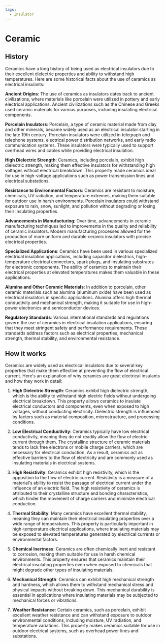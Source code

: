 ```yaml
---
tags:
  - Insulator
---
```


<head>
    <meta charset="UTF-8">
    <meta name="viewport" content="width=device-width, initial-scale=1.0">
    <meta name="description" content="Welcome to ac-electricity! Here you will learn more about electricity, the different components used to make an electrical circuit as well as their features and use cases.">
    <meta name="keywords" content="alexis carbillet, carbillet, electricity, capacitors, conductors, diodes, electronic, energy source, hardware, home appliances, inductors, insulators, resistors, semi-conductors">
    <meta name="author" content="Alexis Carbillet ">
</head>

# Ceramic

## History

Ceramics have a long history of being used as electrical insulators due to their excellent dielectric properties and ability to withstand high temperatures. Here are some historical facts about the use of ceramics as electrical insulants:

**Ancient Origins**: The use of ceramics as insulators dates back to ancient civilizations, where materials like porcelain were utilized in pottery and early electrical applications. Ancient civilizations such as the Chinese and Greeks used ceramic materials for various purposes, including insulating electrical components.

**Porcelain Insulators**: Porcelain, a type of ceramic material made from clay and other minerals, became widely used as an electrical insulator starting in the late 19th century. Porcelain insulators were utilized in telegraph and telephone systems, electrical power distribution networks, and early radio communication systems. These insulators were typically used to support overhead wires and cables while providing electrical insulation.

**High Dielectric Strength**: Ceramics, including porcelain, exhibit high dielectric strength, making them effective insulators for withstanding high voltages without electrical breakdown. This property made ceramics ideal for use in high-voltage applications such as power transmission lines and electrical substations.

**Resistance to Environmental Factors**: Ceramics are resistant to moisture, chemicals, UV radiation, and temperature extremes, making them suitable for outdoor use in harsh environments. Porcelain insulators could withstand exposure to rain, snow, sunlight, and pollution without degrading or losing their insulating properties.

**Advancements in Manufacturing**: Over time, advancements in ceramic manufacturing techniques led to improvements in the quality and reliability of ceramic insulators. Modern manufacturing processes allowed for the production of more uniform and durable ceramic insulators with precise electrical properties.

**Specialized Applications**: Ceramics have been used in various specialized electrical insulation applications, including capacitor dielectrics, high-temperature electrical connectors, spark plugs, and insulating substrates for electronic components. The ability of ceramics to maintain their electrical properties at elevated temperatures makes them valuable in these applications.

**Alumina and Other Ceramic Materials**: In addition to porcelain, other ceramic materials such as alumina (aluminum oxide) have been used as electrical insulators in specific applications. Alumina offers high thermal conductivity and mechanical strength, making it suitable for use in high-power electronics and semiconductor devices.

**Regulatory Standards**: Various international standards and regulations govern the use of ceramics in electrical insulation applications, ensuring that they meet stringent safety and performance requirements. These standards address factors such as electrical properties, mechanical strength, thermal stability, and environmental resistance.

## How it works

Ceramics are widely used as electrical insulators due to several key properties that make them effective at preventing the flow of electrical current. Here's an explanation of why ceramics are great electrical insulants and how they work in detail:

1. **High Dielectric Strength**: Ceramics exhibit high dielectric strength, which is the ability to withstand high electric fields without undergoing electrical breakdown. This property allows ceramics to insulate electrical conductors and components, even when exposed to high voltages, without conducting electricity. Dielectric strength is influenced by factors such as material composition, microstructure, and processing conditions.

2. **Low Electrical Conductivity**: Ceramics typically have low electrical conductivity, meaning they do not readily allow the flow of electric current through them. The crystalline structure of ceramic materials tends to lack free electrons or mobile charge carriers, which are necessary for electrical conduction. As a result, ceramics act as effective barriers to the flow of electricity and are commonly used as insulating materials in electrical systems.

3. **High Resistivity**: Ceramics exhibit high resistivity, which is the opposition to the flow of electric current. Resistivity is a measure of a material's ability to resist the passage of electrical current under the influence of an electric field. The high resistivity of ceramics is attributed to their crystalline structure and bonding characteristics, which hinder the movement of charge carriers and minimize electrical conduction.

4. **Thermal Stability**: Many ceramics have excellent thermal stability, meaning they can maintain their electrical insulating properties over a wide range of temperatures. This property is particularly important in high-temperature electrical applications, where insulating materials may be exposed to elevated temperatures generated by electrical currents or environmental factors.

5. **Chemical Inertness**: Ceramics are often chemically inert and resistant to corrosion, making them suitable for use in harsh chemical environments. This property ensures that ceramics maintain their electrical insulating properties even when exposed to chemicals that might degrade other types of insulating materials.

6. **Mechanical Strength**: Ceramics can exhibit high mechanical strength and hardness, which allows them to withstand mechanical stress and physical impacts without breaking down. This mechanical durability is essential in applications where insulating materials may be subjected to mechanical forces or vibrations.

7. **Weather Resistance**: Certain ceramics, such as porcelain, exhibit excellent weather resistance and can withstand exposure to outdoor environmental conditions, including moisture, UV radiation, and temperature variations. This property makes ceramics suitable for use in outdoor electrical systems, such as overhead power lines and substations.
